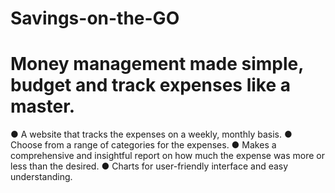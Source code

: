 # Savings-on-the-GO 
# Money management made simple, budget and track expenses like a master.

● A website that tracks the expenses on a weekly, monthly basis. 
● Choose from a range of categories for the expenses.
● Makes a comprehensive and insightful report on how much   the expense was more or less than the desired.
● Charts for user-friendly interface and easy understanding.



